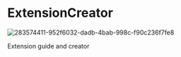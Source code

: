 # ExtensionCreator

![283574411-952f6032-dadb-4bab-998c-f90c236f7fe8](https://github.com/user-attachments/assets/44630889-3c0e-467b-85c9-5abf7045ee91)

Extension guide and creator
